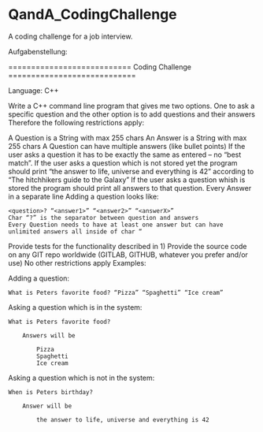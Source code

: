 # QandA_CodingChallenge

A coding challenge for a job interview.

Aufgabenstellung:

=========================== Coding Challenge ============================

Language: C++

Write a C++ command line program that gives me two options. One to ask a specific question and the other option is to add questions and their answers
Therefore the following restrictions apply:

A Question is a String with max 255 chars
An Answer is a String with max 255 chars
A Question can have multiple answers (like bullet points)
If the user asks a question it has to be exactly the same as entered – no “best match”.
If the user asks a question which is not stored yet the program should print “the answer to life, universe and everything is 42” according to “The hitchhikers guide to the Galaxy”
If the user asks a question whish is  stored the program should print all answers to that question. Every Answer in a separate line
Adding a question looks like:

    <question>? “<answer1>” “<answer2>” “<answerX>”
    Char “?” is the separator between question and answers
    Every Question needs to have at least one answer but can have unlimited answers all inside of char “

Provide tests for the functionality described in 1)
Provide the source code on any GIT repo worldwide (GITLAB, GITHUB, whatever you prefer and/or use)
No other restrictions apply
Examples:

Adding a question:

    What is Peters favorite food? “Pizza” “Spaghetti” “Ice cream”

Asking a question which is in the system:

    What is Peters favorite food?

        Answers will be

            Pizza
            Spaghetti
            Ice cream

Asking a question which is not in the system:

    When is Peters birthday?

        Answer will be

            the answer to life, universe and everything is 42
